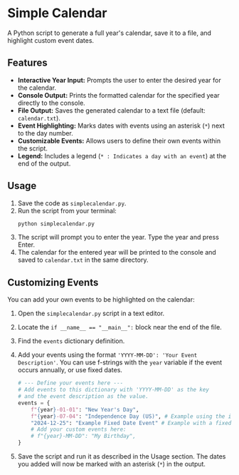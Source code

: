 # Simple Calendar

A Python script to generate a full year's calendar, save it to a file, and highlight custom event dates.

## Features

*   **Interactive Year Input:** Prompts the user to enter the desired year for the calendar.
*   **Console Output:** Prints the formatted calendar for the specified year directly to the console.
*   **File Output:** Saves the generated calendar to a text file (default: `calendar.txt`).
*   **Event Highlighting:** Marks dates with events using an asterisk (`*`) next to the day number.
*   **Customizable Events:** Allows users to define their own events within the script.
*   **Legend:** Includes a legend (`* : Indicates a day with an event`) at the end of the output.

## Usage

1.  Save the code as `simplecalendar.py`.
2.  Run the script from your terminal:
    ```bash
    python simplecalendar.py
    ```
3.  The script will prompt you to enter the year. Type the year and press Enter.
4.  The calendar for the entered year will be printed to the console and saved to `calendar.txt` in the same directory.

## Customizing Events

You can add your own events to be highlighted on the calendar:

1.  Open the `simplecalendar.py` script in a text editor.
2.  Locate the `if __name__ == "__main__":` block near the end of the file.
3.  Find the `events` dictionary definition.
4.  Add your events using the format `'YYYY-MM-DD': 'Your Event Description'`. You can use f-strings with the `year` variable if the event occurs annually, or use fixed dates.

    ```python
    # --- Define your events here ---
    # Add events to this dictionary with 'YYYY-MM-DD' as the key
    # and the event description as the value.
    events = {
        f"{year}-01-01": "New Year's Day",
        f"{year}-07-04": "Independence Day (US)", # Example using the input year
        "2024-12-25": "Example Fixed Date Event" # Example with a fixed date
        # Add your custom events here:
        # f"{year}-MM-DD": "My Birthday",
    }
    ```
5.  Save the script and run it as described in the Usage section. The dates you added will now be marked with an asterisk (`*`) in the output.
